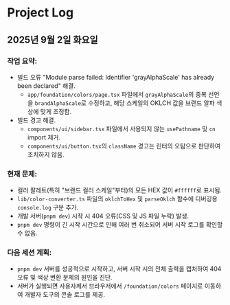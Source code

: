 # Project Log

## 2025년 9월 2일 화요일

### 작업 요약:
- 빌드 오류 "Module parse failed: Identifier 'grayAlphaScale' has already been declared" 해결.
  - `app/foundation/colors/page.tsx` 파일에서 `grayAlphaScale`의 중복 선언을 `brandAlphaScale`로 수정하고, 해당 스케일의 OKLCH 값을 브랜드 알파 색상에 맞게 조정함.
- 빌드 경고 해결.
  - `components/ui/sidebar.tsx` 파일에서 사용되지 않는 `usePathname` 및 `cn` import 제거.
  - `components/ui/button.tsx`의 `className` 경고는 린터의 오탐으로 판단하여 조치하지 않음.

### 현재 문제:
- 컬러 팔레트(특히 "브랜드 컬러 스케일"부터)의 모든 HEX 값이 `#ffffff`로 표시됨.
- `lib/color-converter.ts` 파일의 `oklchToHex` 및 `parseOklch` 함수에 디버깅용 `console.log` 구문 추가.
- 개발 서버(`pnpm dev`) 시작 시 404 오류(CSS 및 JS 파일 누락) 발생.
- `pnpm dev` 명령이 긴 시작 시간으로 인해 여러 번 취소되어 서버 시작 로그를 확인할 수 없음.

### 다음 세션 계획:
- `pnpm dev` 서버를 성공적으로 시작하고, 서버 시작 시의 전체 출력을 캡처하여 404 오류 및 색상 변환 문제의 원인을 진단.
- 서버가 실행되면 사용자께서 브라우저에서 `/foundation/colors` 페이지로 이동하여 개발자 도구의 콘솔 로그를 제공.
